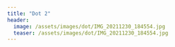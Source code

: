 ```yaml
---
title: "Dot 2"
header:
  image: /assets/images/dot/IMG_20211230_184554.jpg
  teaser: /assets/images/dot/IMG_20211230_184554.jpg
---
```

